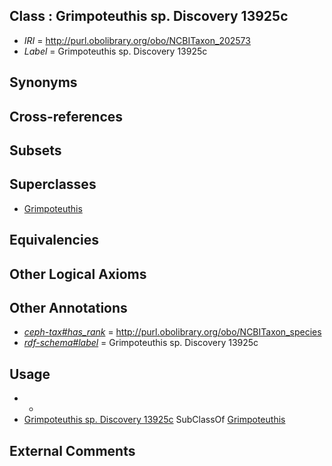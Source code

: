 
## Class : Grimpoteuthis sp. Discovery 13925c

 * *IRI* = http://purl.obolibrary.org/obo/NCBITaxon_202573
 * *Label* = Grimpoteuthis sp. Discovery 13925c

## Synonyms


## Cross-references


## Subsets


## Superclasses

 * [Grimpoteuthis](../../NCBITaxon/42/NCBITaxon_78442.md)

## Equivalencies


## Other Logical Axioms


## Other Annotations

 * *[ceph-tax#has_rank](../../ceph-tax#has/nk/ceph-tax#has_rank.md)* = http://purl.obolibrary.org/obo/NCBITaxon_species
 * *[rdf-schema#label](../../el/rdf-schema#label.md)* = Grimpoteuthis sp. Discovery 13925c

## Usage

 * -
 * [Grimpoteuthis sp. Discovery 13925c](../../NCBITaxon/73/NCBITaxon_202573.md) SubClassOf [Grimpoteuthis](../../NCBITaxon/42/NCBITaxon_78442.md)

## External Comments

